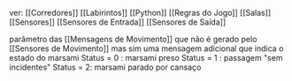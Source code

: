 ver:
	[[Corredores]]
	[[Labirintos]]
	[[Python]]
	[[Regras do Jogo]]
	[[Salas]]
	[[Sensores]]
	[[Sensores de Entrada]]
	[[Sensores de Saída]]

parâmetro das [[Mensagens de Movimento]] que não é gerado pelo [[Sensores de Movimento]] mas sim uma mensagem adicional que indica o estado do marsami
	Status = 0 : marsami preso
	Status = 1 : passagem "sem incidentes"
	Status = 2: marsami parado  por cansaço 